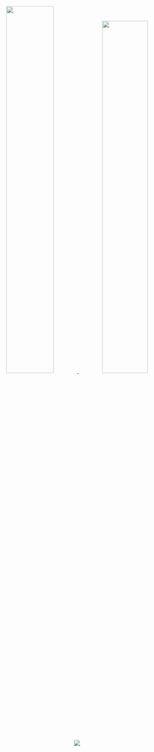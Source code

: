 <div align="center">
  <a href="https://github.com/12R0DS"><img src="https://github.com/user-attachments/assets/eea29b5d-43fc-4047-bb94-277ea006ae69" width="50%" height="auto">
  <img src="https://github.com/user-attachments/assets/2d21dc83-ce87-457b-ac3c-238e0d4fe59d" width="49%"></a>
  <img src="https://visitor-badge.laobi.icu/badge?page_id=RAZZERBLADE.visitor-badge&left_color=white&right_color=purple&left_text=*">
</div>
